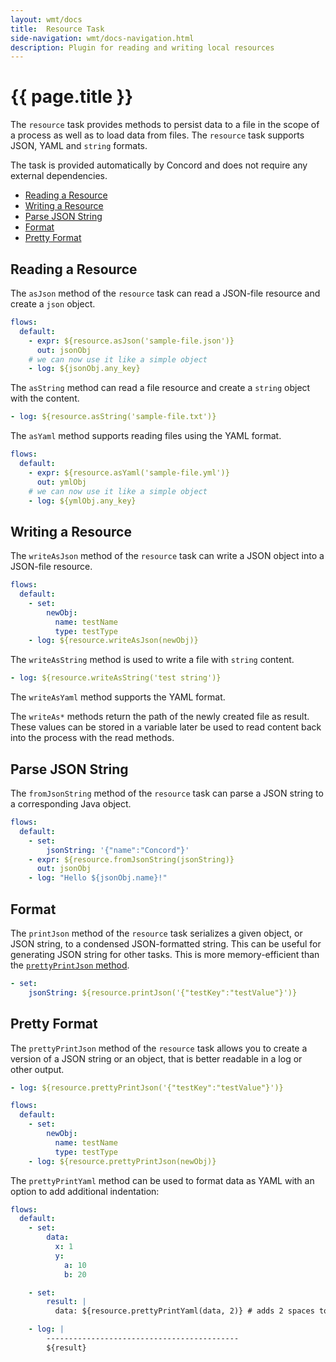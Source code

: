 ```yaml
---
layout: wmt/docs
title:  Resource Task
side-navigation: wmt/docs-navigation.html
description: Plugin for reading and writing local resources
---
```


# {{ page.title }}

The `resource` task provides methods to persist data to a file in the scope of a
process as well as to load data from files. The `resource` task supports JSON,
YAML and `string` formats.

The task is provided automatically by Concord and does not require any
external dependencies.

- [Reading a Resource](#reading-a-resource)
- [Writing a Resource](#writing-a-resource)
- [Parse JSON String](#parse-json-string)
- [Format](#format)
- [Pretty Format](#pretty-format)

## Reading a Resource

The `asJson` method of the `resource` task can read a JSON-file resource and
create a `json` object.

```yaml
flows:
  default:
    - expr: ${resource.asJson('sample-file.json')}
      out: jsonObj
    # we can now use it like a simple object
    - log: ${jsonObj.any_key}
```

The `asString` method can read a file resource and create a `string` object with
the content.

```yaml
- log: ${resource.asString('sample-file.txt')}
```

The `asYaml` method supports reading files using the YAML format.

```yaml
flows:
  default:
    - expr: ${resource.asYaml('sample-file.yml')}
      out: ymlObj
    # we can now use it like a simple object
    - log: ${ymlObj.any_key}
```

## Writing a Resource

The `writeAsJson` method of the `resource` task can write a JSON object into a
JSON-file resource.

```yaml
flows:
  default:
    - set:
        newObj:
          name: testName
          type: testType
    - log: ${resource.writeAsJson(newObj)} 
```

The `writeAsString` method is used to write a file with `string` content.

```yaml
- log: ${resource.writeAsString('test string')} 
```

The `writeAsYaml` method supports the YAML format.

The `writeAs*` methods return the path of the newly created file as
result. These values can be stored in a variable later be used to read content
back into the process with the read methods.

## Parse JSON String

The `fromJsonString` method of the `resource` task can parse a JSON string to a
corresponding Java object.

```yaml
flows:
  default:
    - set:
        jsonString: '{"name":"Concord"}'
    - expr: ${resource.fromJsonString(jsonString)}
      out: jsonObj
    - log: "Hello ${jsonObj.name}!"
```

## Format

The `printJson` method of the `resource` task serializes a given object, or JSON
string, to a condensed JSON-formatted string. This can be useful for generating
JSON string for other tasks. This is more memory-efficient than the
[`prettyPrintJson` method](#pretty-format).

```yaml
- set:
    jsonString: ${resource.printJson('{"testKey":"testValue"}')}
```

## Pretty Format

The `prettyPrintJson` method of the `resource` task allows you to create a
version of a JSON string or an object, that is better readable in a log or other
output.

```yaml
- log: ${resource.prettyPrintJson('{"testKey":"testValue"}')}
```

```yaml
flows:
  default:
    - set:
        newObj:
          name: testName
          type: testType
    - log: ${resource.prettyPrintJson(newObj)}
```

The `prettyPrintYaml` method can be used to format data as YAML with an option
to add additional indentation:

```yaml
flows:
  default:
    - set:
        data:
          x: 1
          y:
            a: 10
            b: 20

    - set:
        result: |
          data: ${resource.prettyPrintYaml(data, 2)} # adds 2 spaces to each line

    - log: |
        -------------------------------------------
        ${result}
```
